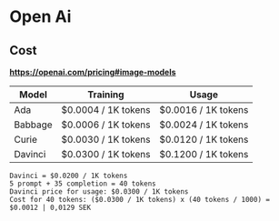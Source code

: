 # Open Ai

## Cost
**https://openai.com/pricing#image-models**

| Model   | Training            | Usage              |
| ------- | ------------------- | ------------------ |
| Ada     | $0.0004 / 1K tokens | $0.0016 / 1K tokens |
| Babbage | $0.0006 / 1K tokens | $0.0024 / 1K tokens |
| Curie   | $0.0030 / 1K tokens | $0.0120 / 1K tokens |
| Davinci | $0.0300 / 1K tokens | $0.1200 / 1K tokens |

```
Davinci = $0.0200 / 1K tokens
5 prompt + 35 completion = 40 tokens
Davinci price for usage: $0.0300 / 1K tokens
Cost for 40 tokens: ($0.0300 / 1K tokens) x (40 tokens / 1000) = $0.0012 | 0,0129 SEK
```